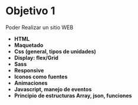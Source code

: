 # Objetivo **1**

Poder Realizar un sitio WEB

- **HTML**
- **Maquetado**
- **Css (general,  tipos de unidades)**
- **Display: flex/Grid**
- **Sass**
- **Responsive**
- **Iconos como fuentes**
- **Animaciones**
- **Javascript, manejo de eventos**
- **Principio de estructuras Array,  json, funciones**